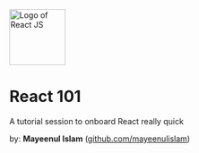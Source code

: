 <img src="https://logos-download.com/wp-content/uploads/2016/09/React_logo_logotype_emblem-700x626.png" alt="Logo of React JS" width="100">

# React 101
A tutorial session to onboard React really quick

by: **Mayeenul Islam** ([github.com/mayeenulislam](https://github.com/mayeenulislam))
